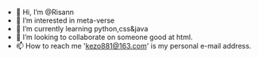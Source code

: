 - 👋 Hi, I’m @Risann
- 👀 I’m interested in meta-verse
- 🌱 I’m currently learning python,css&java
- 💞️ I’m looking to collaborate on someone good at html.
- 📫 How to reach me 'kezo881@163.com' is my personal e-mail address.

<!---
KEZO881/KEZO881 is a ✨ special ✨ repository because its `README.md` (this file) appears on your GitHub profile.
You can click the Preview link to take a look at your changes.
--->
